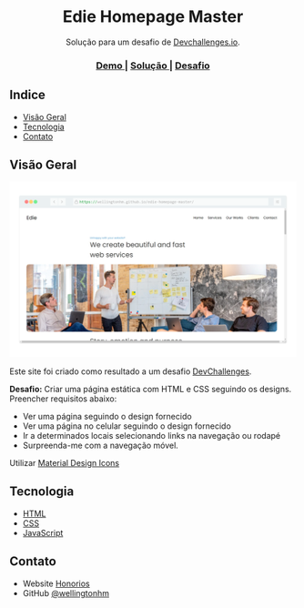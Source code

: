 <h1 align="center">Edie Homepage Master</h1>

<div align="center">
   Solução para um desafio de  <a href="http://devchallenges.io" target="_blank">Devchallenges.io</a>.
</div>

<div align="center">
  <h3>
    <a href="https://wellingtonhm.github.io/edie-homepage-master/">
      Demo
    </a>
    <span> | </span>
    <a href="https://github.com/wellingtonhm/edie-homepage-master">
      Solução
    </a>
    <span> | </span>
    <a href="https://devchallenges.io/challenges/xobQBuf8zWWmiYMIAZe0">
      Desafio
    </a>
  </h3>
</div>

<!-- TABLE OF CONTENTS -->

## Indice

- [Visão Geral](#visão-geral)
- [Tecnologia](#tecnologia)
- [Contato](#contato)

## Visão Geral

![screenshot](https://raw.githubusercontent.com/wellingtonhm/edie-homepage-master/master/src/edie-homepage-master.png)

Este site foi criado como resultado a um desafio [DevChallenges](https://devchallenges.io/challenges).

**Desafio:** Criar uma página estática com HTML e CSS seguindo os designs. Preencher requisitos abaixo:

- Ver uma página seguindo o design fornecido
- Ver uma página no celular seguindo o design fornecido
- Ir a determinados locais selecionando links na navegação ou rodapé
- Surpreenda-me com a navegação móvel.

Utilizar [Material Design Icons](https://google.github.io/material-design-icons/) 

## Tecnologia

- [HTML](https://developer.mozilla.org/pt-BR/docs/Web/HTML)
- [CSS](https://developer.mozilla.org/pt-BR/docs/Web/CSS)
- [JavaScript](https://developer.mozilla.org/pt-BR/docs/Web/JavaScript)

## Contato

- Website [Honorios](https://honorios.com.br)
- GitHub [@wellingtonhm](https://github.com/wellingtonhm)

